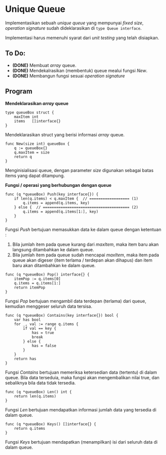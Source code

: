 # Unique Queue

Implementasikan sebuah *unique queue* yang mempunyai *fixed size*, *operation signature* sudah dideklarasikan di ```type Queue interface```.

Implementasi harus memenuhi syarat dari *unit testing* yang telah disiapkan.

## To Do:
+ **(DONE)** Membuat *array* queue.
+ **(DONE)** Mendekalrasikan (membentuk) queue mealui fungsi *New*.
+ **(DONE)** Membangun fungsi sesuai *operation signature*

## Program
**Mendeklarasikan *array* queue**

```
type queueBox struct {
	maxItem int
	items   []interface{}
}
```
Mendeklarasikan struct yang berisi informasi *array* queue.


```
func New(size int) queueBox {
	q := queueBox{}
	q.maxItem = size
	return q
}
```
Menginisialisasi queue, dengan parameter *size* digunakan sebagai batas items yang dapat ditampung.

**Fungsi / operasi yang berhubungan dengan queue**

```
func (q *queueBox) Push(key interface{}) {
	if len(q.items) < q.maxItem {  // ================== (1)
		q.items = append(q.items, key)
	} else {  // ======================================= (2)
		q.items = append(q.items[1:], key)
	}
}
```
Fungsi *Push* bertujuan memasukkan data ke dalam queue dengan ketentuan :
1. Bila jumlah item pada queue kurang dari *maxItem*, maka item baru akan langsung ditambahkan ke dalam queue.
2. Bila jumlah item pada queue sudah mencapai *maxItem*, maka item pada queue akan digeser (item terlama / terdepan akan dihapus) dan item baru akan ditambahkan ke dalam queue.

```
func (q *queueBox) Pop() interface{} {
	itemPop := q.items[0]
	q.items = q.items[1:]
	return itemPop
}
```
Fungsi *Pop* bertujuan mengambil data terdepan (terlama) dari queue, kemudian menggeser seluruh data tersisa.

```
func (q *queueBox) Contains(key interface{}) bool {
	var has bool
	for _, val := range q.items {
		if val == key {
			has = true
			break
		} else {
			has = false
		}
	}
	return has
}
```
Fungsi *Contains* bertujuan memeriksa ketersedian data (tertentu) di dalam queue. Bila data terseduia, maka fungsi akan mengembalikan nilai true, dan sebaliknya bila data tidak tersedia.

```
func (q *queueBox) Len() int {
	return len(q.items)
}
```
Fungsi *Len* bertujuan mendapatkan informasi jumlah data yang tersedia di dalam queue.

```
func (q *queueBox) Keys() []interface{} {
	return q.items
}
```
Fungsi *Keys* bertujuan mendapatkan (menampilkan) isi dari seluruh data di dalam queue.